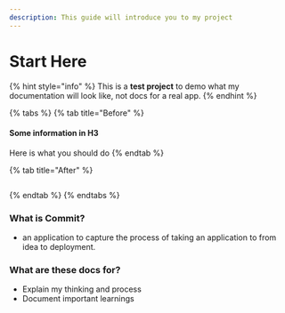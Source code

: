 ```yaml
---
description: This guide will introduce you to my project
---
```


# Start Here

{% hint style="info" %}
This is a **test project** to demo what my documentation will look like, not docs for a real app.
{% endhint %}

{% tabs %}
{% tab title="Before" %}
#### Some information in H3

Here is what you should do
{% endtab %}

{% tab title="After" %}
<figure><img src="https://images.unsplash.com/photo-1554260570-47e791ab2fc7?crop=entropy&#x26;cs=tinysrgb&#x26;fm=jpg&#x26;ixid=MnwxOTcwMjR8MHwxfHNlYXJjaHwzfHxhcHAlMjBwcm90b3R5cGV8ZW58MHx8fHwxNjY0NDY4Njcy&#x26;ixlib=rb-1.2.1&#x26;q=80" alt=""><figcaption></figcaption></figure>
{% endtab %}
{% endtabs %}

### What is Commit?

* an application to capture the process of taking an application to from idea to deployment.

### What are these docs for?

* Explain my thinking and process
* Document important learnings
